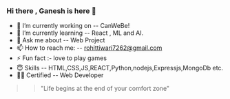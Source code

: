 ### Hi there , Ganesh is here 👋

- 🔭 I’m currently working on -- CanWeBe!
- 🌱 I’m currently learning -- React , ML and AI.
- 💬 Ask me about -- Web Project
- 📫 How to reach me: -- rohittiwari7262@gmail.com
- ⚡ Fun fact :- love to play games
- 😇 Skills -- HTML,CSS,JS,REACT,Python,nodejs,Expressjs,MongoDb etc.
- 👨‍🎓 Certified -- Web Developer

> > "Life begins at the end of your comfort zone"
